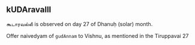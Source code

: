 ## kUDAravallI

கூடாரவல்லீ is observed on day 27 of Dhanuḥ (solar) month.

Offer naivedyam of `gudAnnam` to Vishnu, as mentioned in the Tiruppavai 27

